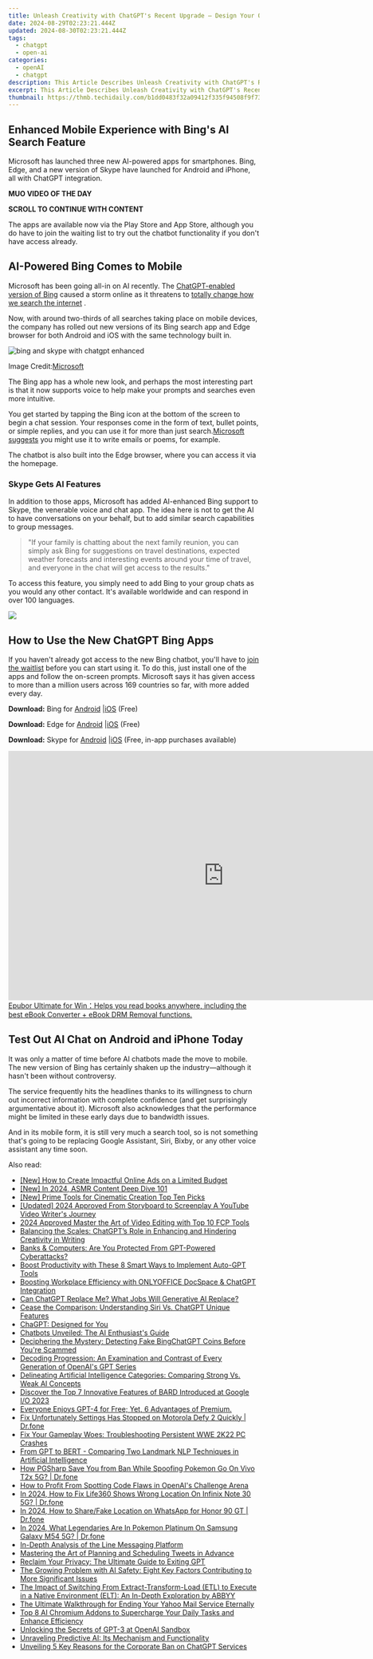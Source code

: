 ```yaml
---
title: Unleash Creativity with ChatGPT's Recent Upgrade – Design Your Own Custom GPT Experience
date: 2024-08-29T02:23:21.444Z
updated: 2024-08-30T02:23:21.444Z
tags:
  - chatgpt
  - open-ai
categories:
  - openAI
  - chatgpt
description: This Article Describes Unleash Creativity with ChatGPT's Recent Upgrade – Design Your Own Custom GPT Experience
excerpt: This Article Describes Unleash Creativity with ChatGPT's Recent Upgrade – Design Your Own Custom GPT Experience
thumbnail: https://thmb.techidaily.com/b1dd0483f32a09412f335f94508f9f7301d5aa196fe907bac96fdd29e9d8162d.png
---
```


## Enhanced Mobile Experience with Bing's AI Search Feature

 Microsoft has launched three new AI-powered apps for smartphones. Bing, Edge, and a new version of Skype have launched for Android and iPhone, all with ChatGPT integration.

 **MUO VIDEO OF THE DAY**

 **SCROLL TO CONTINUE WITH CONTENT**

 The apps are available now via the Play Store and App Store, although you do have to join the waiting list to try out the chatbot functionality if you don't have access already.

## AI-Powered Bing Comes to Mobile

 Microsoft has been going all-in on AI recently. The [ChatGPT-enabled version of Bing](https://www.makeuseof.com/microsoft-bing-gets-chatgpt-ai/) caused a storm online as it threatens to [totally change how we search the internet](https://www.makeuseof.com/is-chatgpt-search-engine-threat/) .

 Now, with around two-thirds of all searches taking place on mobile devices, the company has rolled out new versions of its Bing search app and Edge browser for both Android and iOS with the same technology built in.

![bing and skype with chatgpt enhanced](https://static1.makeuseofimages.com/wordpress/wp-content/uploads/2023/02/bing-and-skype-with-chatgpt-enhanced.jpg)

 Image Credit:[Microsoft](https://blogs.microsoft.com/blog/2023/02/22/the-new-bing-preview-experience-arrives-on-bing-and-edge-mobile-apps-introducing-bing-now-in-skype/)

 The Bing app has a whole new look, and perhaps the most interesting part is that it now supports voice to help make your prompts and searches even more intuitive.

 You get started by tapping the Bing icon at the bottom of the screen to begin a chat session. Your responses come in the form of text, bullet points, or simple replies, and you can use it for more than just search.[Microsoft suggests](https://blogs.microsoft.com/blog/2023/02/22/the-new-bing-preview-experience-arrives-on-bing-and-edge-mobile-apps-introducing-bing-now-in-skype/) you might use it to write emails or poems, for example.

 The chatbot is also built into the Edge browser, where you can access it via the homepage.

### Skype Gets AI Features

 In addition to those apps, Microsoft has added AI-enhanced Bing support to Skype, the venerable voice and chat app. The idea here is not to get the AI to have conversations on your behalf, but to add similar search capabilities to group messages.

> "If your family is chatting about the next family reunion, you can simply ask Bing for suggestions on travel destinations, expected weather forecasts and interesting events around your time of travel, and everyone in the chat will get access to the results."

 To access this feature, you simply need to add Bing to your group chats as you would any other contact. It's available worldwide and can respond in over 100 languages.

<!-- affiliate ads begin -->
<a href="https://store.movavi.com/affiliate.php?ACCOUNT=MOVAVI&AFFILIATE=108875&PATH=https%3A%2F%2Fwww.movavi.com%3FAFFILIATE%3D108875%26RESOURCE%3DMovavi%2BVideo%2BConverter%2BBox"><img src="https://mcusercontent.com/0885a03ded3d480dca9287f12/images/8020c1dc-518e-3bdf-6e7b-e6d1bdf1597b.jpg" border="0"></a>
<!-- affiliate ads end -->
## How to Use the New ChatGPT Bing Apps

 If you haven't already got access to the new Bing chatbot, you'll have to [join the waitlist](https://www.makeuseof.com/try-bing-ai-powered-search-engine/) before you can start using it. To do this, just install one of the apps and follow the on-screen prompts. Microsoft says it has given access to more than a million users across 169 countries so far, with more added every day.

**Download:** Bing for [Android](https://www.anrdoezrs.net/links/7251228/type/dlg/sid/UUmuoUeUpU2022079/https://play.google.com/store/apps/details?id=com.microsoft.bing) |[iOS](https://apps.apple.com/us/app/microsoft-bing-search/id345323231) (Free)

**Download:** Edge for [Android](https://www.anrdoezrs.net/links/7251228/type/dlg/sid/UUmuoUeUpU2022079/https://play.google.com/store/apps/details?id=com.microsoft.emmx) |[iOS](https://apps.apple.com/us/app/microsoft-edge-web-browser/id1288723196) (Free)

**Download:** Skype for [Android](https://www.anrdoezrs.net/links/7251228/type/dlg/sid/UUmuoUeUpU2022079/https://play.google.com/store/apps/details?id=com.skype.raider) |[iOS](https://apps.apple.com/us/app/skype/id304878510) (Free, in-app purchases available)

<!-- affiliate ads begin -->
<a href="https://secure.2checkout.com/order/checkout.php?PRODS=4599951&QTY=1&AFFILIATE=108875&CART=1"><iframe width="864" height="500" src="https://www.youtube.com/embed/jVnfr5HudQw" title="The Latest and Easiest Solution to Remove Kindle DRM on Windows (without Degrading)" frameborder="0" allow="accelerometer; autoplay; clipboard-write; encrypted-media; gyroscope; picture-in-picture; web-share" referrerpolicy="strict-origin-when-cross-origin" allowfullscreen></iframe>
Epubor Ultimate for Win：Helps you read books anywhere, including the best eBook Converter + eBook DRM Removal functions.</a>
<!-- affiliate ads end -->
## Test Out AI Chat on Android and iPhone Today

 It was only a matter of time before AI chatbots made the move to mobile. The new version of Bing has certainly shaken up the industry—although it hasn't been without controversy.

 The service frequently hits the headlines thanks to its willingness to churn out incorrect information with complete confidence (and get surprisingly argumentative about it). Microsoft also acknowledges that the performance might be limited in these early days due to bandwidth issues.

 And in its mobile form, it is still very much a search tool, so is not something that's going to be replacing Google Assistant, Siri, Bixby, or any other voice assistant any time soon.

<ins class="adsbygoogle"
     style="display:block"
     data-ad-format="autorelaxed"
     data-ad-client="ca-pub-7571918770474297"
     data-ad-slot="1223367746"></ins>



<ins class="adsbygoogle"
     style="display:block"
     data-ad-client="ca-pub-7571918770474297"
     data-ad-slot="8358498916"
     data-ad-format="auto"
     data-full-width-responsive="true"></ins>

<span class="atpl-alsoreadstyle">Also read:</span>
<div><ul>
<li><a href="https://youtube-docs.techidaily.com/ow-to-create-impactful-online-ads-on-a-limited-budget/"><u>[New] How to Create Impactful Online Ads on a Limited Budget</u></a></li>
<li><a href="https://facebook-video-share.techidaily.com/new-in-2024-asmr-content-deep-dive-101/"><u>[New] In 2024, ASMR Content Deep Dive 101</u></a></li>
<li><a href="https://extra-guidance.techidaily.com/new-prime-tools-for-cinematic-creation-top-ten-picks/"><u>[New] Prime Tools for Cinematic Creation  Top Ten Picks</u></a></li>
<li><a href="https://eaxpv-info.techidaily.com/updated-2024-approved-from-storyboard-to-screenplay-a-youtube-video-writers-journey/"><u>[Updated] 2024 Approved  From Storyboard to Screenplay  A YouTube Video Writer's Journey</u></a></li>
<li><a href="https://extra-guidance.techidaily.com/2024-approved-master-the-art-of-video-editing-with-top-10-fcp-tools/"><u>2024 Approved  Master the Art of Video Editing with Top 10 FCP Tools</u></a></li>
<li><a href="https://tech-haven.techidaily.com/balancing-the-scales-chatgpts-role-in-enhancing-and-hindering-creativity-in-writing/"><u>Balancing the Scales: ChatGPT’s Role in Enhancing and Hindering Creativity in Writing</u></a></li>
<li><a href="https://tech-haven.techidaily.com/banks-and-computers-are-you-protected-from-gpt-powered-cyberattacks/"><u>Banks & Computers: Are You Protected From GPT-Powered Cyberattacks?</u></a></li>
<li><a href="https://tech-haven.techidaily.com/boost-productivity-with-these-8-smart-ways-to-implement-auto-gpt-tools/"><u>Boost Productivity with These 8 Smart Ways to Implement Auto-GPT Tools</u></a></li>
<li><a href="https://tech-haven.techidaily.com/boosting-workplace-efficiency-with-onlyoffice-docspace-and-chatgpt-integration/"><u>Boosting Workplace Efficiency with ONLYOFFICE DocSpace & ChatGPT Integration</u></a></li>
<li><a href="https://tech-haven.techidaily.com/can-chatgpt-replace-me-what-jobs-will-generative-ai-replace/"><u>Can ChatGPT Replace Me? What Jobs Will Generative AI Replace?</u></a></li>
<li><a href="https://tech-revival.techidaily.com/cease-the-comparison-understanding-siri-vs-chatgpt-unique-features/"><u>Cease the Comparison: Understanding Siri Vs. ChatGPT Unique Features</u></a></li>
<li><a href="https://tech-haven.techidaily.com/chagpt-designed-for-you/"><u>ChaGPT: Designed for You</u></a></li>
<li><a href="https://tech-haven.techidaily.com/chatbots-unveiled-the-ai-enthusiasts-guide/"><u>Chatbots Unveiled: The AI Enthusiast's Guide</u></a></li>
<li><a href="https://tech-haven.techidaily.com/deciphering-the-mystery-detecting-fake-bingchatgpt-coins-before-youre-scammed/"><u>Deciphering the Mystery: Detecting Fake BingChatGPT Coins Before You're Scammed</u></a></li>
<li><a href="https://tech-haven.techidaily.com/decoding-progression-an-examination-and-contrast-of-every-generation-of-openais-gpt-series/"><u>Decoding Progression: An Examination and Contrast of Every Generation of OpenAI's GPT Series</u></a></li>
<li><a href="https://tech-haven.techidaily.com/delineating-artificial-intelligence-categories-comparing-strong-vs-weak-ai-concepts/"><u>Delineating Artificial Intelligence Categories: Comparing Strong Vs. Weak AI Concepts</u></a></li>
<li><a href="https://tech-haven.techidaily.com/discover-the-top-7-innovative-features-of-bard-introduced-at-google-io-2023/"><u>Discover the Top 7 Innovative Features of BARD Introduced at Google I/O 2023</u></a></li>
<li><a href="https://tech-haven.techidaily.com/everyone-enjoys-gpt-4-for-free-yet-6-advantages-of-premium/"><u>Everyone Enjoys GPT-4 for Free; Yet, 6 Advantages of Premium.</u></a></li>
<li><a href="https://howto.techidaily.com/fix-unfortunately-settings-has-stopped-on-motorola-defy-2-quickly-drfone-by-drfone-fix-android-problems-fix-android-problems/"><u>Fix Unfortunately Settings Has Stopped on Motorola Defy 2 Quickly | Dr.fone</u></a></li>
<li><a href="https://tech-haven.techidaily.com/fix-your-gameplay-woes-troubleshooting-persistent-wwe-2k22-pc-crashes/"><u>Fix Your Gameplay Woes: Troubleshooting Persistent WWE 2K22 PC Crashes</u></a></li>
<li><a href="https://tech-haven.techidaily.com/from-gpt-to-bert-comparing-two-landmark-nlp-techniques-in-artificial-intelligence/"><u>From GPT to BERT - Comparing Two Landmark NLP Techniques in Artificial Intelligence</u></a></li>
<li><a href="https://change-location.techidaily.com/how-pgsharp-save-you-from-ban-while-spoofing-pokemon-go-on-vivo-t2x-5g-drfone-by-drfone-virtual-android/"><u>How PGSharp Save You from Ban While Spoofing Pokemon Go On Vivo T2x 5G? | Dr.fone</u></a></li>
<li><a href="https://tech-haven.techidaily.com/how-to-profit-from-spotting-code-flaws-in-openais-challenge-arena/"><u>How to Profit From Spotting Code Flaws in OpenAI's Challenge Arena</u></a></li>
<li><a href="https://review-topics.techidaily.com/in-2024-how-to-fix-life360-shows-wrong-location-on-infinix-note-30-5g-drfone-by-drfone-virtual-android/"><u>In 2024, How to Fix Life360 Shows Wrong Location On Infinix Note 30 5G? | Dr.fone</u></a></li>
<li><a href="https://location-social.techidaily.com/in-2024-how-to-sharefake-location-on-whatsapp-for-honor-90-gt-drfone-by-drfone-virtual-android/"><u>In 2024, How to Share/Fake Location on WhatsApp for Honor 90 GT | Dr.fone</u></a></li>
<li><a href="https://change-location.techidaily.com/in-2024-what-legendaries-are-in-pokemon-platinum-on-samsung-galaxy-m54-5g-drfone-by-drfone-virtual-android/"><u>In 2024, What Legendaries Are In Pokemon Platinum On Samsung Galaxy M54 5G? | Dr.fone</u></a></li>
<li><a href="https://techno-recovery.techidaily.com/in-depth-analysis-of-the-line-messaging-platform/"><u>In-Depth Analysis of the Line Messaging Platform</u></a></li>
<li><a href="https://techno-recovery.techidaily.com/mastering-the-art-of-planning-and-scheduling-tweets-in-advance/"><u>Mastering the Art of Planning and Scheduling Tweets in Advance</u></a></li>
<li><a href="https://tech-haven.techidaily.com/reclaim-your-privacy-the-ultimate-guide-to-exiting-gpt/"><u>Reclaim Your Privacy: The Ultimate Guide to Exiting GPT</u></a></li>
<li><a href="https://tech-haven.techidaily.com/the-growing-problem-with-ai-safety-eight-key-factors-contributing-to-more-significant-issues/"><u>The Growing Problem with AI Safety: Eight Key Factors Contributing to More Significant Issues</u></a></li>
<li><a href="https://solve-news.techidaily.com/the-impact-of-switching-from-extract-transform-load-etl-to-execute-in-a-native-environment-elt-an-in-depth-exploration-by-abbyy/"><u>The Impact of Switching From Extract-Transform-Load (ETL) to Execute in a Native Environment (ELT): An In-Depth Exploration by ABBYY</u></a></li>
<li><a href="https://techno-recovery.techidaily.com/the-ultimate-walkthrough-for-ending-your-yahoo-mail-service-eternally/"><u>The Ultimate Walkthrough for Ending Your Yahoo Mail Service Eternally</u></a></li>
<li><a href="https://tech-haven.techidaily.com/top-8-ai-chromium-addons-to-supercharge-your-daily-tasks-and-enhance-efficiency/"><u>Top 8 AI Chromium Addons to Supercharge Your Daily Tasks and Enhance Efficiency</u></a></li>
<li><a href="https://tech-haven.techidaily.com/unlocking-the-secrets-of-gpt-3-at-openai-sandbox/"><u>Unlocking the Secrets of GPT-3 at OpenAI Sandbox</u></a></li>
<li><a href="https://tech-haven.techidaily.com/unraveling-predictive-ai-its-mechanism-and-functionality/"><u>Unraveling Predictive AI: Its Mechanism and Functionality</u></a></li>
<li><a href="https://tech-haven.techidaily.com/unveiling-5-key-reasons-for-the-corporate-ban-on-chatgpt-services/"><u>Unveiling 5 Key Reasons for the Corporate Ban on ChatGPT Services</u></a></li>
</ul></div>
